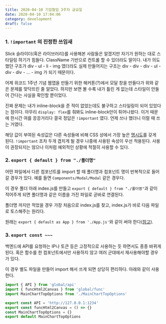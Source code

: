 ```yaml
---
title: 2020-04-10 기업협업 3주차 금요일
date: 2020-04-10 17:04:06
category: development
draft: false
---
```


### 1. `!important` 의 진정한 쓰임새

Slick 슬라이더(혹은 라이브러리)를 사용해본 사람들은 알겠지만 자기가 원하는 대로 스타일링 하기가 힘들다. ClassName 기반으로 컨트롤 할 수 있더라도 말이다. 내가 의도했던 구조가 div - ul - li - img 였더라도 실제 만들어지는 구조는 div - div - div - ul - div - div - ... - img 가 되기 때문이다.

어제 위코드 1주년 기념 웹앱을 만들기 위한 해커톤(?)에서 모달 창을 만들다가 위와 같은 문제를 맞닥뜨린 줄 알았다. 하지만 보면 볼 수록 내가 틀린 게 없는데 스타일이 안들어 간다는 사실을 확인할 뿐이었다.

진짜 문제는 내가 inline-block을 준 적이 없었는데도 불구하고 스타일링이 되어 있었다는 점이다. 아무리 `display: flex`를 줘봐도 inline-block만이 튀어나왔다. 이거 때문에 한시간 여를 끙끙거리다 결국 정답은 `!important` 였다. 언제 쓰나 했더니 이럴 때 쓰는 거였다.

해당 값이 부여된 속성값은 다른 속성들에 비해 CSS 상에서 가장 높은 [명시도](https://developer.mozilla.org/ko/docs/Web/CSS/Specificity)를 갖게 된다. `!important` 조차 두개 겹치게 될 경우 나중에 사용된 속성이 우선 적용된다. 사용이 권장되지는 않으나 이처럼 예외적인 상황에 적절히 사용할 수 있다.

### 2. `export { default } from "./폴더명"`

어떤 파일에서 다른 컴포넌트를 import 할 때 폴더명과 컴포넌트 명이 반복적으로 들어갈 경우가 있다. 예를 들면 `Components/Modal/Modal` 같은 경우다.

이 경우 폴더 아래 index.js를 만들고 `export { default } from "./폴더명"`과 같이 적어주게 되면 폴더명과 같은 이름을 가진 파일로 곧바로 연결된다.

폴더명 까지만 적었을 경우 가장 처음으로 index.js를 찾고, index.js가 바로 다음 파일로 토스해주는 원리다.

원래는 `export { default as App } from './App.js'`와 같이 써야 한다([참고](https://stackoverflow.com/questions/39999282/re-export-default-in-es-6-modules)).

### 3. `export const ~~~`

백엔드에 API를 요청하는 IP나 토큰 등은 고정적으로 사용하는 듯 하면서도 종종 바뀌게 된다. 혹은 함수를 한 컴포넌트에서만 사용하지 않고 여러 군데에서 재사용해야할 경우가 있다.

이 경우 별도 파일을 만들어 import 해서 쓰게 되면 상당히 편리하다. 아래와 같이 사용한다.

```js
import { API } from 'global/api'
import { funcHtml2Canvas } from 'global/func'
import MainChartTopOptions from './MainChartTopOptions'

export const API = 'http://127.0.0.1:1234'
export const funcHtml2Canvas = () => {}
const MainChartTopOptions = {}
export default MainChartTopOptions
```
